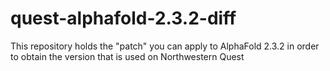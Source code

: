 # quest-alphafold-2.3.2-diff
This repository holds the "patch" you can apply to AlphaFold 2.3.2 in order to obtain the version that is used on Northwestern Quest
